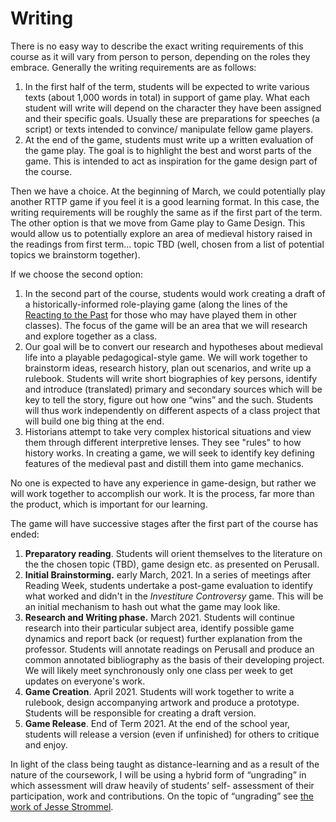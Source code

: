 # Writing

There is no easy way to describe the exact writing requirements of this course as it will vary from person to person, depending on the roles they embrace. Generally the writing requirements are as follows:&#x20;

1. In the first half of the term, students will be expected to write various texts (about 1,000 words in total) in support of game play. What each student will write will depend on the character they have been assigned and their specific goals. Usually these are preparations for speeches (a script) or texts intended to convince/ manipulate fellow game players.&#x20;
2. At the end of the game, students must write up a written evaluation of the game play. The goal is to highlight the best and worst parts of the game. This is intended to act as inspiration for the game design part of the course.&#x20;

Then we have a choice. At the beginning of March, we could potentially play another RTTP game if you feel it is a good learning format. In this case, the writing requirements will be roughly the same as if the first part of the term.  The other option is that we move from Game play to Game Design. This would allow us to potentially explore an area of medieval history raised in the readings from first term... topic TBD (well, chosen from a list of potential topics we brainstorm together).&#x20;

If we choose the second option:&#x20;

1. In the second part of the course, students would work creating a draft of a historically-informed role-playing game (along the lines of the [Reacting to the Past](https://reacting.barnard.edu/) for those who may have played them in other classes). The focus of the game will be an area that we will research and explore together as a class. &#x20;
2. Our goal will be to convert our research and hypotheses about medieval life into a playable pedagogical-style game. We will work together to brainstorm ideas, research history, plan out scenarios, and write up a rulebook. Students will write short biographies of key persons, identify and introduce (translated) primary and secondary sources which will be key to tell the story, figure out how one “wins” and the such. Students will thus work independently on different aspects of a class project that will build one big thing at the end.
3. Historians attempt to take very complex historical situations and view them through different interpretive lenses. They see "rules" to how history works. In creating a game, we will seek to identify key defining features of the medieval past and distill them into game mechanics.

No one is expected to have any experience in game-design, but rather we will work together to accomplish our work. It is the process, far more than the product, which is important for our learning.

The game will have successive stages after the first part of the course has ended:

1. **Preparatory reading**. Students will orient themselves to the literature on the the chosen topic (TBD), game design etc. as presented on Perusall.&#x20;
2. **Initial Brainstorming.** early March, 2021. In a series of meetings after Reading Week, students undertake a post-game evaluation to identify what worked and didn't in the _Investiture Controversy_ game. This will be an initial mechanism to hash out what the game may look like.
3. **Research and Writing phase.** March 2021. Students will continue research into their particular subject area, identify possible game dynamics and report back (or request) further explanation from the professor. Students will annotate readings on Perusall and produce an common annotated bibliography as the basis of their developing project. We will likely meet synchronously only one class per week to get updates on everyone's work.&#x20;
4. **Game Creation**. April 2021. Students will work together to write a rulebook, design accompanying artwork and produce a prototype. Students will be responsible for creating a draft version.
5. **Game Release**. End of Term 2021. At the end of the school year, students will release a version (even if unfinished) for others to critique and enjoy.

In light of the class being taught as distance-learning and as a result of the nature of the coursework, I will be using a hybrid form of “ungrading” in which assessment will draw heavily of students’ self- assessment of their participation, work and contributions. On the topic of “ungrading” see [the work of Jesse Strommel](https://www.jessestommel.com/ungrading-an-faq/).&#x20;
